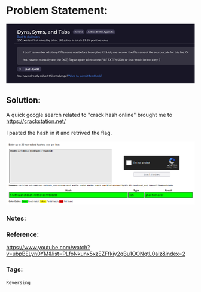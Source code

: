 # Problem Statement:
![question](https://raw.githubusercontent.com/0x41head/CTF-Writeups/main/src/DOA2021ctf/Reversing/Dyns%2C%20Syms%2C%20and%20Tabs/ques.png)

## Solution:

A quick google search related to "crack hash online" brought me to https://crackstation.net/

I pasted the hash in it and retrived the flag.

![flag](https://raw.githubusercontent.com/0x41head/CTF-Writeups/main/src/DOA2021ctf/Hash%20Cracking/Hash1/flag.png)
### Notes:
### Reference:
https://www.youtube.com/watch?v=ubpBELyn0YM&list=PLfoNkunx5xzEZFfkiy2qBu1OONqtL0aiz&index=2

### Tags:
`Reversing` 